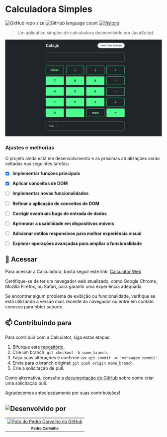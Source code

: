 
# Calculadora Simples
![GitHub repo size](https://img.shields.io/github/repo-size/pedrocarvh/calculator?style=for-the-badge&label=Repo+Size&width=100)
![GitHub language count](https://img.shields.io/github/languages/count/pedrocarvh/calculator?style=for-the-badge&label=Language+Count&width=100)
[![Visitors](https://api.visitorbadge.io/api/visitors?path=https%3A%2F%2Fgithub.com%2Fpedrocarvh%2Fcalculator&countColor=%23007ec6&labelStyle=upper)](https://visitorbadge.io/status?path=https%3A%2F%2Fgithub.com%2Fpedrocarvh%2Fcalculator)





> Um aplicativo simples de calculadora desenvolvido em JavaScript.
> 
![Calculadora](https://github.com/pedrocarvh/calculator/blob/main/images/Calculadora.png)

### Ajustes e melhorias

O projeto ainda está em desenvolvimento e as próximas atualizações serão voltadas nas seguintes tarefas:

- [x]  **Implementar funções principais**
- [x]  **Aplicar conceitos de DOM**
- [ ]  **Implementar novas funcionalidades**
- [ ]  **Refinar a aplicação de conceitos de DOM**
- [ ]  **Corrigir eventuais bugs de entrada de dados**
- [ ]  **Aprimorar a usabilidade em dispositivos móveis**
- [ ]  **Adicionar estilos responsivos para melhor experiência visual**
- [ ]  **Explorar operações avançadas para ampliar a funcionalidade**



## 🚀 Acessar <Calculadora>

Para acessar a Calculadora, basta seguir este link: [Calculator Web](https://pedrocarvh-calculator.netlify.app/)

Certifique-se de ter um navegador web atualizado, como Google Chrome, Mozilla Firefox, ou Safari, para garantir uma experiência adequada.

Se encontrar algum problema de exibição ou funcionalidade, verifique se está utilizando a versão mais recente do navegador ou entre em contato conosco para obter suporte.


## 📫 Contribuindo para <Calculadora>

Para contribuir com a Calculator, siga estas etapas:

1. Bifurque este [repositório](https://github.com/pedrocarvh/calculator).
2. Crie um branch: `git checkout -b nome_branch`.
3. Faça suas alterações e confirme-as: `git commit -m 'mensagem_commit'`.
4. Envie para o branch original: `git push origin nome_branch`.
5. Crie a solicitação de pull.

Como alternativa, consulte a [documentação do GitHub](https://docs.github.com/pt/free-pro-team@latest/github/collaborating-with-issues-and-pull-requests/about-pull-requests) sobre como criar uma solicitação pull.

Agradecemos antecipadamente por suas contribuições!

## ![Desenvolvido por](https://img.shields.io/badge/Desenvolvido%20por-Pedro%20Carvalho-brightgreen?style=for-the-badge)


<table>
  <tr>
    <td align="center">
      <a href="https://github.com/pedrocarvh" title="Perfil do Pedro Carvalho no GitHub">
        <img src="https://avatars.githubusercontent.com/u/74374314" width="100px;" alt="Foto do Pedro Carvalho no GitHub"/><br>
        <sub>
          <b>Pedro Carvalho</b>
        </sub>
      </a>
    </td>
  </tr>
</table>

